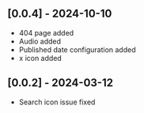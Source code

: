 ## [0.0.4] - 2024-10-10

- 404 page added
- Audio added
- Published date configuration added
- x icon added

## [0.0.2] - 2024-03-12

- Search icon issue fixed
